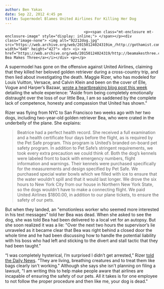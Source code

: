 ```yaml
---
author: Ben Yakas
date: Sep 22, 2012 4:45 pm
title: Supermodel Blames United Airlines For Killing Her Dog
---
```


	
										<p><span class="mt-enclosure mt-enclosure-image" style="display: inline;"> </span></p><div class="image-none"> <img alt="92212dog.jpg" src="https://web.archive.org/web/20150124024319im_/http://gothamist.com/attachments/byakas/92212dog.jpg" width="640" height="427"> <br> <i> <a href="https://web.archive.org/web/20150124024319/http://beamakesthree.com/posts/">via Bea Makes Three</a></i></div> <p></p>

<p>A supermodel has gone on the offensive against United Airlines, claiming that they killed her beloved golden retriever during a cross-country trip, and then lied about investigating the death. Maggie Rizer, who has modeled for Louis Vuitton, Versace, and Calvin Klein and been on the cover of Elle, Vogue and Harper&#x2019;s Bazaar, <a href="https://web.archive.org/web/20150124024319/http://beamakesthree.com/posts/">wrote a heartbreaking blog post this week</a> detailing the whole experience: &quot;Aside from being completely emotionally distraught over the loss of our little Bea, I am so saddened by the complete lack of competence, honesty and compassion that United has shown.&quot;</p>

<p>Rizer was flying from NYC to San Francisco two weeks ago with her two dogs, including two-year-old golden retriever Bea, who were crated in the underbelly of the plane. She explains:</p>

<blockquote>Beatrice had a perfect health record. She received a full examination and a health certificate four days before the flight, as is required by the Pet Safe program. This program is United&#x2019;s branded on-board pet safety program. In addition to Pet Safe&#x2019;s stringent requirements, we took every extra precaution we could think of. Both the dog&#x2019;s kennels were labeled front to back with emergency numbers, flight information and warnings.  Their kennels were purchased specifically for the measurements and design specified by Pet Safe. We purchased special water bowls which we filled with ice to ensure that the water wouldn&#x2019;t spill and that it would last longer. We drove the six hours to New York City from our house in Northern New York State, so the dogs wouldn&#x2019;t have to make a connecting flight.  We paid United Airlines $1800.00, in addition to our plane tickets, to ensure the safety of our pets.</blockquote>

<p>But when they landed, an &quot;emotionless worker who seemed more interested in his text messages&quot; told her Bea was dead. When she asked to see the dog, she was told Bea had been delivered to a local vet for an autopsy. But she soon realized it was a lie: &quot;Over the next two hours the supervisor&#x2019;s lie unraveled as it became clear that Bea was right behind a closed door the whole time and he had been discussing how to handle the potential liability with his boss who had left and sticking to the divert and stall tactic that they had been taught.&quot;</p>

<p>&#x201C;I was completely hysterical, I&#x2019;m surprised I didn&#x2019;t get arrested,&#x201D; Rizer <a href="https://web.archive.org/web/20150124024319/http://www.nydailynews.com/news/national/supermodel-maggie-rizer-slams-united-airlines-killing-dog-cross-country-flight-article-1.1164809">told the Daily News</a>. &#x201C;They are living, breathing creatures and to treat them like bags clearly isn&apos;t working.&quot; Although she says she isn&apos;t planning on filing a lawsuit, &quot;I am writing this to help make people aware that airlines are incapable of ensuring the safety of our pets.  All it takes is for one employee to not follow the proper procedure and then like me, your dog is dead.&quot; </p>					
										
									
				